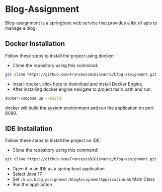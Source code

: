# Blog-Assignment

Blog-assignment is a springboot web service that provides a list of apis to manage a blog.

## Docker Installation
Follow these steps to install the project using docker:

- Clone the repository using this command:
```bash
git clone https://github.com/FrancescoDiGiovanni/blog-assignment.git
```
- Install docker, click [here](https://docs.docker.com/engine/install/) to download and install Docker Engine.
- After installing docker engine navigate to project main path and run:
```bash
docker-compose up --build
```
docker will build the system environment and run the application on port 8090.

## IDE Installation
Follow these steps to install the project on IDE:

- Clone the repository using this command:
```bash
git clone https://github.com/FrancescoDiGiovanni/blog-assignment.git
```
- Open it in an IDE as a spring boot application
- Select Java 17
- Set ```ch.qa.blog_assignment.BlogAssignmentApplication``` as Main Class
- Run the application
